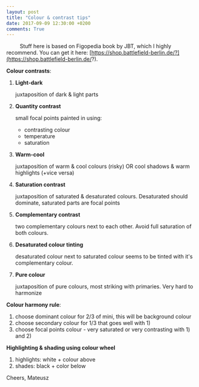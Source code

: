 ```yaml
---
layout: post
title: "Colour & contrast tips"
date: 2017-09-09 12:30:00 +0200
comments: True
---
```



&nbsp;&nbsp;&nbsp;&nbsp;&nbsp;&nbsp;&nbsp;&nbsp;
Stuff here is based on Figopedia book by JBT, which I highly recommend. You can get it here: [https://shop.battlefield-berlin.de/?](https://shop.battlefield-berlin.de/?).

**Colour contrasts**:

1. **Light-dark**

	juxtaposition of dark & light parts
2. **Quantity contrast**

	small focal points painted in using: 
	- contrasting colour
	- temperature
	- saturation
3. **Warm-cool**

	juxtaposition of warm & cool colours (risky) OR cool shadows & warm highlights (+vice versa)
4. **Saturation contrast**

	juxtaposition of saturated & desaturated colours. Desaturated should dominate, saturated parts are focal points
5. **Complementary contrast**

	two complementary colours next to each other. Avoid full saturation of both colours.
6. **Desaturated colour tinting**

	desaturated colour next to saturated colour seems to be tinted with it's complementary colour.
7. **Pure colour**

	juxtaposition of pure colours, most striking with primaries. Very hard to harmonize

**Colour harmony rule**:

1. choose dominant colour for 2/3 of mini, this will be background colour
2. choose secondary colour for 1/3 that goes well with 1)
3. choose focal points colour - very saturated or very contrasting with 1) and 2)

**Highlighting & shading using colour wheel**

1. highlights: white + colour above
2. shades: black + color below 

Cheers,
Mateusz